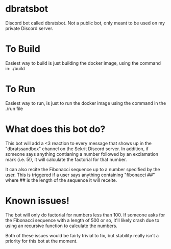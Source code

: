 # dbratsbot
Discord bot called dbratsbot. Not a public bot, only meant to be used on my private Discord server.

# To Build
Easiest way to build is just building the docker image, using the command in:
./build

# To Run
Easiest way to run, is just to run the docker image using the command in the ./run file

# What does this bot do?
This bot will add a <3 reaction to every message that shows up in the "dbratssandbox" channel on the Sekrit Discord server. In addition, if someone says anything contianing a number followed by an exclamation mark (i.e. 5!), it will calculate the factorial for that number.

It can also recite the Fibonacci sequence up to a number specified by the user. This is triggered if a user says anything containing "fibonacci ##" where ## is the length of the sequence it will receite.

# Known issues!
The bot will only do factorial for numbers less than 100.
If someone asks for the Fibonacci sequence with a length of 500 or so, it'll likely crash due to using an recursive function to calculate the numbers.

Both of these issues would be fairly trivial to fix, but stability really isn't a priority for this bot at the moment.
